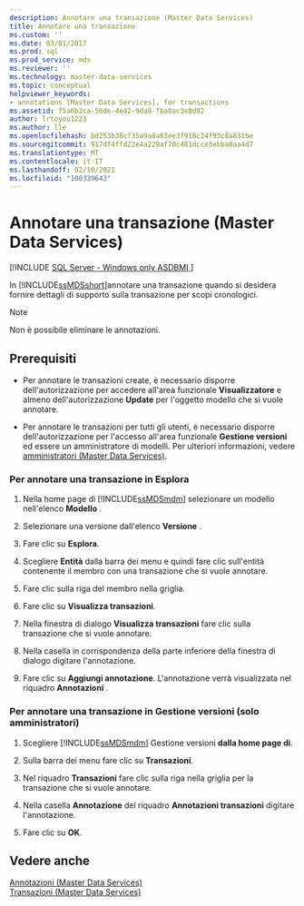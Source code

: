 ```yaml
---
description: Annotare una transazione (Master Data Services)
title: Annotare una transazione
ms.custom: ''
ms.date: 03/01/2017
ms.prod: sql
ms.prod_service: mds
ms.reviewer: ''
ms.technology: master-data-services
ms.topic: conceptual
helpviewer_keywords:
- annotations [Master Data Services], for transactions
ms.assetid: f5a6b2ca-56de-4e42-9da8-fba0ac3e8d92
author: lrtoyou1223
ms.author: lle
ms.openlocfilehash: bd253b38cf35a9a8a63ee3f918c24f93c8a831be
ms.sourcegitcommit: 917df4ffd22e4a229af7dc481dcce3ebba0aa4d7
ms.translationtype: MT
ms.contentlocale: it-IT
ms.lasthandoff: 02/10/2021
ms.locfileid: "100339643"
---
```

# <a name="annotate-a-transaction-master-data-services"></a>Annotare una transazione (Master Data Services)

[!INCLUDE [SQL Server - Windows only ASDBMI  ](../includes/applies-to-version/sql-windows-only-asdbmi.md)]

  In [!INCLUDE[ssMDSshort](../includes/ssmdsshort-md.md)]annotare una transazione quando si desidera fornire dettagli di supporto sulla transazione per scopi cronologici.  
  
> [!NOTE]  
>  Non è possibile eliminare le annotazioni.  
  
## <a name="prerequisites"></a>Prerequisiti  
  
-   Per annotare le transazioni create, è necessario disporre dell'autorizzazione per accedere all'area funzionale **Visualizzatore** e almeno dell'autorizzazione **Update** per l'oggetto modello che si vuole annotare.  
  
-   Per annotare le transazioni per tutti gli utenti, è necessario disporre dell'autorizzazione per l'accesso all'area funzionale **Gestione versioni** ed essere un amministratore di modelli. Per ulteriori informazioni, vedere [amministratori &#40;Master Data Services&#41;](../master-data-services/administrators-master-data-services.md).  
  
### <a name="to-annotate-a-transaction-in-explorer"></a>Per annotare una transazione in Esplora  
  
1.  Nella home page di [!INCLUDE[ssMDSmdm](../includes/ssmdsmdm-md.md)] selezionare un modello nell'elenco **Modello** .  
  
2.  Selezionare una versione dall'elenco **Versione** .  
  
3.  Fare clic su **Esplora**.  
  
4.  Scegliere **Entità** dalla barra dei menu e quindi fare clic sull'entità contenente il membro con una transazione che si vuole annotare.  
  
5.  Fare clic sulla riga del membro nella griglia.  
  
6.  Fare clic su **Visualizza transazioni**.  
  
7.  Nella finestra di dialogo **Visualizza transazioni** fare clic sulla transazione che si vuole annotare.  
  
8.  Nella casella in corrispondenza della parte inferiore della finestra di dialogo digitare l'annotazione.  
  
9. Fare clic su **Aggiungi annotazione**. L'annotazione verrà visualizzata nel riquadro **Annotazioni** .  
  
### <a name="to-annotate-a-transaction-in-version-management-administrators-only"></a>Per annotare una transazione in Gestione versioni (solo amministratori)  
  
1.  Scegliere [!INCLUDE[ssMDSmdm](../includes/ssmdsmdm-md.md)] Gestione versioni **dalla home page di**.  
  
2.  Sulla barra dei menu fare clic su **Transazioni**.  
  
3.  Nel riquadro **Transazioni** fare clic sulla riga nella griglia per la transazione che si vuole annotare.  
  
4.  Nella casella **Annotazione** del riquadro **Annotazioni transazioni** digitare l'annotazione.  
  
5.  Fare clic su **OK**.  
  
## <a name="see-also"></a>Vedere anche  
 [Annotazioni &#40;Master Data Services&#41;](../master-data-services/annotations-master-data-services.md)   
 [Transazioni &#40;Master Data Services&#41;](../master-data-services/transactions-master-data-services.md)  
  
  
